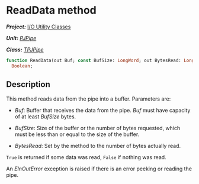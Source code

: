 # ReadData method

***Project:*** [I/O Utility Classes](../API.md)

***Unit:*** [_PJPipe_](./PJPipe.md)

***Class:*** [_TPJPipe_](./TPJPipe.md)

```pascal
function ReadData(out Buf; const BufSize: LongWord; out BytesRead: LongWord):
  Boolean;
```

## Description

This method reads data from the pipe into a buffer. Parameters are:

* _Buf_: Buffer that receives the data from the pipe. _Buf_ must have capacity of at least _BufSize_ bytes.

* _BufSize_: Size of the buffer or the number of bytes requested, which must be less than or equal to the size of the buffer.

* _BytesRead_: Set by the method to the number of bytes actually read.

`True` is returned if some data was read, `False` if nothing was read.

An _EInOutError_ exception is raised if there is an error peeking or reading the pipe.
